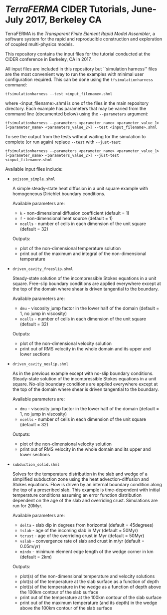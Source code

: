 # *TerraFERMA* CIDER Tutorials, June-July 2017, Berkeley CA

TerraFERMA is the *Transparent Finite Element Rapid Model Assembler*, a software system for the  rapid and reproducible construction and exploration of  coupled  multi-physics models.  

This repository contains the input files for the tutorial conducted at the CIDER conference in Berkeley, CA in 2017.

All input files are included in this repository but ``simulation harness'' files are the most convenient way to run the examples
with minimal user configuration required.  This can be done using the `tfsimulationharness` command:

    tfsimulationharness --test <input_filename>.shml

where <input_filename>.shml is one of the files in the main repository directory.  Each example has parameters that may be varied
from the command line (documented below) using the `--parameters` argument:

    tfsimulationharness --parameters <parameter_name> <parameter_value_1> [<parameter_name> <parameters_value_2>] --test <input_filename>.shml

To see the output from the tests without waiting for the simulation to complete (or run again) replace `--test` with `--just-test`:

    tfsimulationharness --parameters <parameter_name> <parameter_value_1> [<parameter_name> <parameters_value_2>] --just-test <input_filename>.shml

Available input files include:

* `poisson_simple.shml`
   
  A simple steady-state heat diffusion in a unit square example with homogeneous Dirichlet boundary conditions.

  Available parameters are:

  * `k` - non-dimensional diffusion coefficient (default = 1)
  * `f` - non-dimensional heat source (default = 1)
  * `ncells` - number of cells in each dimension of the unit square (default = 32)

  Outputs:

  * plot of the non-dimensional temperature solution
  * print out of the maximum and integral of the non-dimensional temperature

* `driven_cavity_freeslip.shml`
   
  Steady-state solution of the incompressible Stokes equations in a unit square. Free-slip boundary conditions are applied
everywhere except at the top of the domain where shear is driven tangential to the boundary.

  Available parameters are:

  * `dmu` - viscosity jump factor in the lower half of the domain (default = 1, no jump in viscosity)
  * `ncells` - number of cells in each dimension of the unit square (default = 32)

  Outputs:

  * plot of the non-dimensional velocity solution
  * print out of RMS velocity in the whole domain and its upper and lower sections

* `driven_cavity_noslip.shml`
   
  As in the previous example except with no-slip boundary conditions.  Steady-state solution of the incompressible Stokes equations in a unit square. No-slip boundary conditions are applied
everywhere except at the top of the domain where shear is driven tangential to the boundary.

  Available parameters are:

  * `dmu` - viscosity jump factor in the lower half of the domain (default = 1, no jump in viscosity)
  * `ncells` - number of cells in each dimension of the unit square (default = 32)

  Outputs:

  * plot of the non-dimensional velocity solution
  * print out of RMS velocity in the whole domain and its upper and lower sections

* `subduction_solid.shml`

  Solves for the temperature distribution in the slab and wedge of a simplified subduction zone using the heat advection-diffusion
and Stokes equations.  Flow is driven by an internal boundary condition along the top of a prescribed slab.  This example is
time-dependent with initial temperature conditions assuming an error function distribution dependent on the age of the slab and
overriding crust.  Simulations are run for 20Myr.

  Available parameters are:

  * `delta` - slab dip in degrees from horizontal (default = 45degrees)
  * `tslab` - age of the incoming slab in Myr (default =  50Myr)
  * `tcrust` - age of the overriding crust in Myr (default = 50Myr)
  * `vslab` - convergence rate of slab and crust in m/yr (default = 0.05m/yr)
  * `mindx` - minimum element edge length of the wedge corner in km (default = 2km)

  Outputs:
  * plot(s) of the non-dimensional temperature and velocity solutions
  * plot(s) of the temperature at the slab surface as a function of depth
  * plot(s) of the temperature in the wedge as a function of depth above the 100km contour of the slab surface
  * print out of the temperature at the 100km contour of the slab surface
  * print out of the maximum temperature (and its depth) in the wedge above the 100km contour of the slab surface



   

